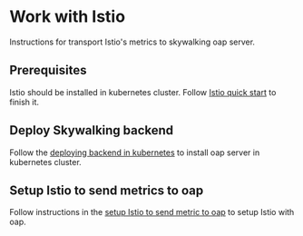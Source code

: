 # Work with Istio

Instructions for transport Istio's metrics to skywalking oap server.

## Prerequisites

Istio should be installed in kubernetes cluster.
Follow [Istio quick start](https://istio.io/docs/setup/kubernetes/quick-start/)
to finish it.

## Deploy Skywalking backend

Follow the [deploying backend in kubernetes](../backend/backend-k8s.md) to install oap server in kubernetes cluster.

## Setup Istio to send metrics to oap

Follow instructions in
the [setup Istio to send metric to oap](https://github.com/apache/incubator-skywalking-kubernetes#setup-istio-to-send-metric-to-oap)
to setup Istio with oap.
 